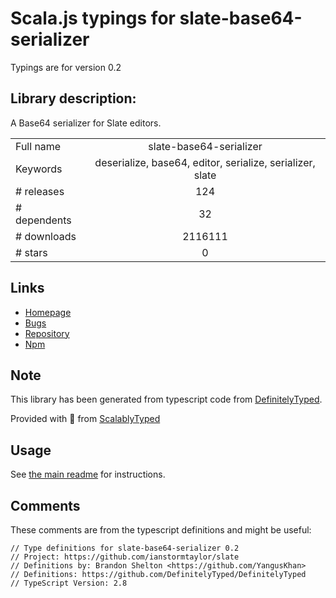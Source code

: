 
# Scala.js typings for slate-base64-serializer

Typings are for version 0.2

## Library description:
A Base64 serializer for Slate editors.

|                    |                 |
| ------------------ | :-------------: |
| Full name          | slate-base64-serializer |
| Keywords           | deserialize, base64, editor, serialize, serializer, slate |
| # releases         | 124 |
| # dependents       | 32 |
| # downloads        | 2116111 |
| # stars            | 0 |

## Links
- [Homepage](https://github.com/ianstormtaylor/slate#readme)
- [Bugs](https://github.com/ianstormtaylor/slate/issues)
- [Repository](https://github.com/ianstormtaylor/slate)
- [Npm](https://www.npmjs.com/package/slate-base64-serializer)
    


## Note
This library has been generated from typescript code from [DefinitelyTyped](https://definitelytyped.org).

Provided with :purple_heart: from [ScalablyTyped](https://github.com/oyvindberg/ScalablyTyped)

## Usage
See [the main readme](../../readme.md) for instructions.

## Comments

These comments are from the typescript definitions and might be useful:
```
// Type definitions for slate-base64-serializer 0.2
// Project: https://github.com/ianstormtaylor/slate
// Definitions by: Brandon Shelton <https://github.com/YangusKhan>
// Definitions: https://github.com/DefinitelyTyped/DefinitelyTyped
// TypeScript Version: 2.8

```

